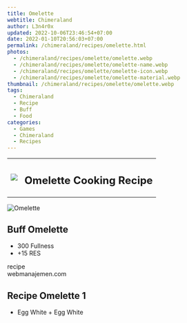 ```yaml
---
title: Omelette
webtitle: Chimeraland
author: L3n4r0x
updated: 2022-10-06T23:46:54+07:00
date: 2022-01-10T20:56:03+07:00
permalink: /chimeraland/recipes/omelette.html
photos:
  - /chimeraland/recipes/omelette/omelette.webp
  - /chimeraland/recipes/omelette/omelette-name.webp
  - /chimeraland/recipes/omelette/omelette-icon.webp
  - /chimeraland/recipes/omelette/omelette-material.webp
thumbnail: /chimeraland/recipes/omelette/omelette.webp
tags:
  - Chimeraland
  - Recipe
  - Buff
  - Food
categories:
  - Games
  - Chimeraland
  - Recipes
---
```


<section id="bootstrap-wrapper"><link rel="stylesheet" href="https://cdn.statically.io/gh/dimaslanjaka/Web-Manajemen/40ac3225/css/bootstrap-4.5-wrapper.css"/><div class="row mb-2"><div class="col-md-12 mb-2"><table class="table" id="post-info"><tbody><tr><td><img class="d-inline-block me-2" src="/chimeraland/recipes/omelette/omelette-icon.webp" width="auto" height="auto"/></td><td><h1 class="fs-5">Omelette Cooking Recipe</h1></td></tr></tbody></table></div></div><div class="card mb-2"><div class="row g-0"><div class="col-sm-4 position-relative mb-2"><img src="/chimeraland/recipes/omelette/omelette-material.webp" class="card-img fit-cover w-100 h-100" alt="Omelette" data-fancybox="true"/></div><div class="col-sm-8 mb-2"><div class="card-body"><h2 class="card-title fs-5">Buff Omelette</h2><div class="card-text"><ul><li>300 Fullness</li><li>+15 RES</li></ul></div><span class="badge rounded-pill bg-dark">recipe</span></div><div class="card-footer text-end text-muted">webmanajemen.com</div></div></div></div><div class="row mb-2"><div class="col-12 col-lg-6 recipe-item mb-2"><div class="card"><div class="card-body"><h2 class="card-title fs-5">Recipe Omelette 1</h2><div class="card-text"><ul><li>Egg White<span> + </span>Egg White</li></ul></div></div></div></div></div></section>